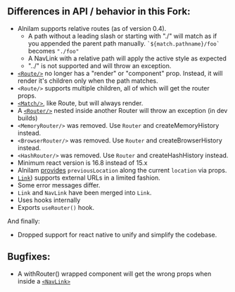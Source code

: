 ## Differences in API / behavior in this Fork:

* Alnilam supports relative routes (as of version 0.4).
	* A path without a leading slash or starting with "./" will match as if you appended the parent path manually. ``` `${match.pathname}/foo` ``` becomes ```"./foo"```
	* A NavLink with a relative path will apply the active style as expected
	* "../" is not supported and will throw an exception.
* [```<Route/>```](./components/Route.md) no longer has a "render" or "component" prop. Instead, it will render it's children only when the path matches.
* ```<Route/>``` supports multiple children, all of which will get the router props.
* [```<Match/>```](./components/Match.md), like Route, but will always render.
* A [```<Router/>```](./components/Router.md) nested inside another Router will throw an exception (in dev builds)
* ```<MemoryRouter/>``` was removed. Use ```Router``` and createMemoryHistory instead.
* ```<BrowserRouter/>``` was removed. Use ```Router``` and createBrowserHistory instead.
* ```<HashRouter/>``` was removed. Use ```Router``` and createHashHistory instead.
* Minimum react version is 16.8 instead of 15.x
* Alnilam [provides](./functions/withRouter.md#passed-props) ```previousLocation``` along the current ```location``` via props.
* [```Link```](./components/Link.md)) supports external URLs in a limited fashion.
* Some error messages differ.
* ```Link``` and ```NavLink``` have been merged into ```Link```.
* Uses hooks internally
* Exports ```useRouter()``` hook.

And finally:

* Dropped support for react native to unify and simplify the codebase.

## Bugfixes:

* A withRouter() wrapped component will get the wrong props when inside a [```<NavLink>```](./components/NavLink.md)

